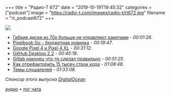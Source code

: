 +++
title = "Радио-Т 672"
date = "2019-10-19T19:45:32"
categories = ["podcast"]
image = "https://radio-t.com/images/radio-t/rt672.jpg"
filename = "rt_podcast672"
+++

![](https://radio-t.com/images/radio-t/rt672.jpg)

- [Гибкие диски из 70х больше не управляют ракетами](https://gizmodo.com/u-s-military-will-stop-using-floppy-discs-to-operate-i-1839166219) - *00:01:26*.
- [Pixelbook Go - бюджетная новинка](https://gizmodo.com/the-pixelbook-go-walks-the-fine-line-between-high-desig-1839063593) - *00:19:47*.
- [Google Pixel 4 и Pixel 4 XL](https://www.androidauthority.com/google-pixel-4-xl-990519/) - *00:31:12*.
- [GitHub Desktop 2.2](https://habr.com/ru/company/microsoft/blog/471182/) - *00:45:18*.
- [Gitlab наконец что-то сделал правильно](https://www.theregister.co.uk/2019/10/16/gitlab_employees_gagged/) - *00:51:25*.
- [Как отрефакторить 15 тысяч строк кода](https://habr.com/ru/post/471628/) - *01:08:48*.
- [Темы слушателей](https://radio-t.com/p/2019/10/15/prep-672/) - *01:33:08*.

*Спонсор этого выпуска [DigitalOcean](https://www.digitalocean.com)*


[аудио](https://cdn.radio-t.com/rt_podcast672.mp3) • [лог чата](https://chat.radio-t.com/logs/radio-t-672.html)
<audio src="https://cdn.radio-t.com/rt_podcast672.mp3" preload="none"></audio>
